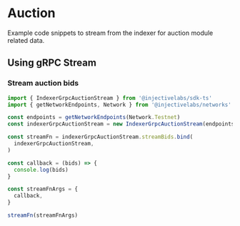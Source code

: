 # Auction

Example code snippets to stream from the indexer for auction module related data.

## Using gRPC Stream

### Stream auction bids

```ts
import { IndexerGrpcAuctionStream } from '@injectivelabs/sdk-ts'
import { getNetworkEndpoints, Network } from '@injectivelabs/networks'

const endpoints = getNetworkEndpoints(Network.Testnet)
const indexerGrpcAuctionStream = new IndexerGrpcAuctionStream(endpoints.indexer)

const streamFn = indexerGrpcAuctionStream.streamBids.bind(
  indexerGrpcAuctionStream,
)

const callback = (bids) => {
  console.log(bids)
}

const streamFnArgs = {
  callback,
}

streamFn(streamFnArgs)
```
